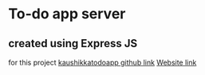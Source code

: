 # To-do app server
## created using Express JS
for this project [kaushikkatodoapp github link](https://github.com/kaushiksahu18/kaushikkatodoapp)
[Website link](https://kaushikkatodoapp.netlify.app)